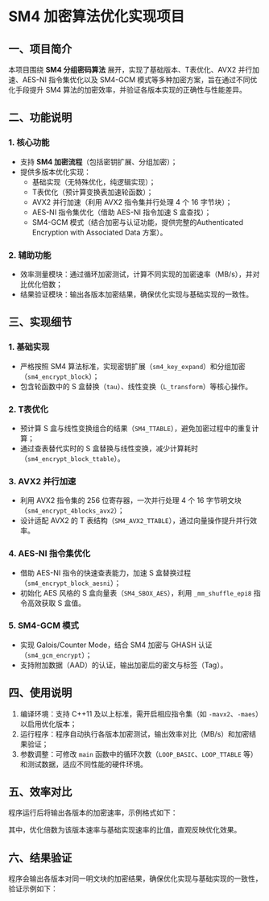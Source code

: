 
# SM4 加密算法优化实现项目

## 一、项目简介
本项目围绕 **SM4 分组密码算法** 展开，实现了基础版本、T表优化、AVX2 并行加速、AES-NI 指令集优化以及 SM4-GCM 模式等多种加密方案，旨在通过不同优化手段提升 SM4 算法的加密效率，并验证各版本实现的正确性与性能差异。

## 二、功能说明
### 1. 核心功能
- 支持 **SM4 加密流程**（包括密钥扩展、分组加密）；
- 提供多版本优化实现：
  - 基础实现（无特殊优化，纯逻辑实现）；
  - T表优化（预计算变换表加速轮函数）；
  - AVX2 并行加速（利用 AVX2 指令集并行处理 4 个 16 字节块）；
  - AES-NI 指令集优化（借助 AES-NI 指令加速 S 盒查找）；
  - SM4-GCM 模式（结合加密与认证功能，提供完整的Authenticated Encryption with Associated Data 方案）。

### 2. 辅助功能
- 效率测量模块：通过循环加密测试，计算不同实现的加密速率（MB/s），并对比优化倍数；
- 结果验证模块：输出各版本加密结果，确保优化实现与基础实现的一致性。

## 三、实现细节
### 1. 基础实现
- 严格按照 SM4 算法标准，实现密钥扩展（`sm4_key_expand`）和分组加密（`sm4_encrypt_block`）；
- 包含轮函数中的 S 盒替换（`tau`）、线性变换（`L_transform`）等核心操作。

### 2. T表优化
- 预计算 S 盒与线性变换组合的结果（`SM4_TTABLE`），避免加密过程中的重复计算；
- 通过查表替代实时的 S 盒替换与线性变换，减少计算耗时（`sm4_encrypt_block_ttable`）。

### 3. AVX2 并行加速
- 利用 AVX2 指令集的 256 位寄存器，一次并行处理 4 个 16 字节明文块（`sm4_encrypt_4blocks_avx2`）；
- 设计适配 AVX2 的 T 表结构（`SM4_AVX2_TTABLE`），通过向量操作提升并行效率。

### 4. AES-NI 指令集优化
- 借助 AES-NI 指令的快速查表能力，加速 S 盒替换过程（`sm4_encrypt_block_aesni`）；
- 初始化 AES 风格的 S 盒向量表（`SM4_SBOX_AES`），利用 `_mm_shuffle_epi8` 指令高效获取 S 盒值。

### 5. SM4-GCM 模式
- 实现 Galois/Counter Mode，结合 SM4 加密与 GHASH 认证（`sm4_gcm_encrypt`）；
- 支持附加数据（AAD）的认证，输出加密后的密文与标签（Tag）。

## 四、使用说明
1. 编译环境：支持 C++11 及以上标准，需开启相应指令集（如 `-mavx2`、`-maes`）以启用优化版本；
2. 运行程序：程序自动执行各版本加密测试，输出效率对比（MB/s）和加密结果验证；
3. 参数调整：可修改 `main` 函数中的循环次数（`LOOP_BASIC`、`LOOP_TTABLE` 等）和测试数据，适应不同性能的硬件环境。

## 五、效率对比
程序运行后将输出各版本的加密速率，示例格式如下：

其中，优化倍数为该版本速率与基础实现速率的比值，直观反映优化效果。

## 六、结果验证
程序会输出各版本对同一明文块的加密结果，确保优化实现与基础实现的一致性，验证示例如下：
